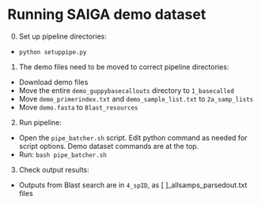 # Running SAIGA demo dataset

0. Set up pipeline directories:
- `python setuppipe.py`

1. The demo files need to be moved to correct pipeline directories:
- Download demo files
- Move the entire `demo_guppybasecallouts` directory to `1_basecalled`
- Move `demo_primerindex.txt` and `demo_sample_list.txt` to `2a_samp_lists`
- Move `demo.fasta` to `Blast_resources`

2. Run pipeline:
- Open the `pipe_batcher.sh` script. Edit python command as needed for script options. Demo dataset commands are at the top.
- Run: `bash pipe_batcher.sh`

3. Check output results:
- Outputs from Blast search are in `4_spID`, as [ ]_allsamps_parsedout.txt files


